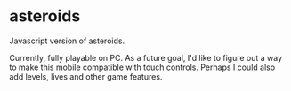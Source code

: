 # asteroids
Javascript version of asteroids.

Currently, fully playable on PC.
As a future goal, I'd like to figure out a way to make this mobile compatible with touch controls.
Perhaps I could also add levels, lives and other game features.
